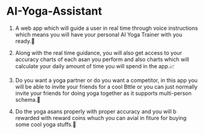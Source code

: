 # AI-Yoga-Assistant 
1. A web app which will guide a user in real time through voice instructions which means you will have your personal AI Yoga Trainer with you ready.💪


2. Along with the real time guidance, you will also get access to your accuracy charts of each asan you perform and also charts which will 
calculate your daily amount of time you will spend in the app.📈


3. Do you want a yoga partner or do you want a competitor, in this app you will be able to invite your friends for a cool Bttle or you can just
normally invite your friends for doing yoga together as it supports multi-person schema.👩


4. Do the yoga asans properly with proper accuracy and you will b rewarded with reward coins whuch you can avial in fiture for buying some cool
yoga stuffs.🎊
